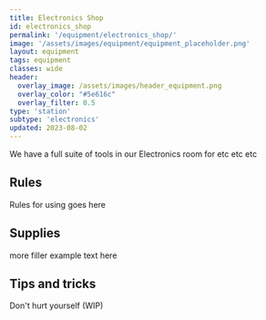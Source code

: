 ```yaml
---
title: Electronics Shop
id: electronics_shop
permalink: '/equipment/electronics_shop/'
image: '/assets/images/equipment/equipment_placeholder.png'
layout: equipment
tags: equipment
classes: wide
header:
  overlay_image: /assets/images/header_equipment.png
  overlay_color: "#5e616c"
  overlay_filter: 0.5
type: 'station'
subtype: 'electronics'
updated: 2023-08-02
---
```


We have a full suite of tools in our Electronics room for etc etc etc

## Rules

Rules for using goes here

## Supplies

more filler example text here

## Tips and tricks
Don't hurt yourself (WIP)
